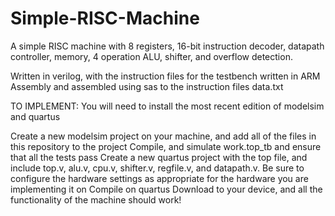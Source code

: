 # Simple-RISC-Machine
A simple RISC machine with 8 registers, 16-bit instruction decoder, datapath controller, memory, 4 operation ALU, shifter, and overflow detection.

Written in verilog, with the instruction files for the testbench written in ARM Assembly and assembled using sas to the instruction files data.txt

TO IMPLEMENT: You will need to install the most recent edition of modelsim and quartus

Create a new modelsim project on your machine, and add all of the files in this repository to the project Compile, and simulate work.top_tb and ensure that all the tests pass Create a new quartus project with the top file, and include top.v, alu.v, cpu.v, shifter.v, regfile.v, and datapath.v. Be sure to configure the hardware settings as appropriate for the hardware you are implementing it on Compile on quartus Download to your device, and all the functionality of the machine should work!
